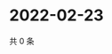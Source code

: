 # 2022-02-23

共 0 条

<!-- BEGIN WEIBO -->
<!-- 最后更新时间 Wed Feb 23 2022 22:00:53 GMT+0800 (China Standard Time) -->

<!-- END WEIBO -->
